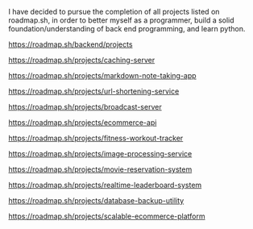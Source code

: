 I have decided to pursue the completion of all projects listed on roadmap.sh,
in order to better myself as a programmer, build a solid foundation/understanding of back end programming, and learn python.


https://roadmap.sh/backend/projects


https://roadmap.sh/projects/caching-server


https://roadmap.sh/projects/markdown-note-taking-app


https://roadmap.sh/projects/url-shortening-service


https://roadmap.sh/projects/broadcast-server


https://roadmap.sh/projects/ecommerce-api


https://roadmap.sh/projects/fitness-workout-tracker


https://roadmap.sh/projects/image-processing-service


https://roadmap.sh/projects/movie-reservation-system


https://roadmap.sh/projects/realtime-leaderboard-system


https://roadmap.sh/projects/database-backup-utility


https://roadmap.sh/projects/scalable-ecommerce-platform
